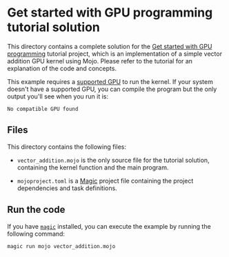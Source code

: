 # Get started with GPU programming tutorial solution

This directory contains a complete solution for the [Get started with GPU
programming](https://docs.modular.com/mojo/manual/gpu/intro-tutorial/) tutorial
project, which is an implementation of a simple vector addition GPU kernel using
Mojo. Please refer to the tutorial for an explanation of the code and concepts.

This example requires a [supported
GPU](https://docs.modular.com/max/faq/#gpu-requirements) to run the kernel. If
your system doesn't have a supported GPU, you can compile the program but the
only output you'll see when you run it is:

```output
No compatible GPU found
```

## Files

This directory contains the following files:

- `vector_addition.mojo` is the only source file for the tutorial solution,
  containing the kernel function and the main program.

- `mojoproject.toml` is a [Magic](https://docs.modular.com/magic/)
  project file containing the project dependencies and task definitions.

## Run the code

If you have [`magic`](https://docs.modular.com/magic) installed, you can
execute the example by running the following command:

```bash
magic run mojo vector_addition.mojo
```
